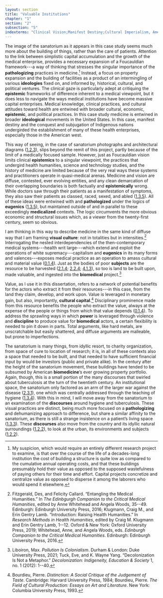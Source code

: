 ```yaml
---
layout: section
title: "Valuable Institutions"
chapter: "1"
section: "2"
subsection: "5"
indexterms: "Clinical Vision;Manifest Destiny;Cultural Imperialism, American;Sanatorium, Movement"
---
```


The image of the sanatorium as it appears in this case study seems much more about the building of things, rather than the care of patients. Attention to the link between simplistic capital accumulation and the growth of the medical enterprise, provides a necessary expansion of a Foucauldian framework---a way of thinking that stresses the singular importance of the <span data-tooltip aria-haspopup="true" class="has-tip" data-disable-hover="false" tabindex="1" title="Pathology refers to the study of aberrant phenomenon in the human body and how it is linked to human illness."><b>pathologizing</b></span> practices in medicine.[^fn1] Instead, a focus on property expansion and the building of facilities as a product of an intermingling of various <span data-tooltip aria-haspopup="true" class="has-tip" data-disable-hover="false" tabindex="1" title="Ideology refers to a generally agreed upon understanding of a phenomenon or cultural idea. Ideologies are like the air we breathe, in that they are pervasive and difficult to see without some framework to understand them."><b>ideologies</b></span> fixed on, and informed by, historical, cultural, and political ventures. The clinical gaze is particularly adept at critiquing the <span data-tooltip aria-haspopup="true" class="has-tip" data-disable-hover="false" tabindex="1" title="Epistemics is a philosophical term referring to the study of knowledge. I use it to talk about the entwined practices of scientific culture, its arguments, and its methodologies."><b>epistemic</b></span> frameworks of difference inherent to a medical viewpoint, but it does less to navigate the ways medical institutions have become massive capital enterprises. Medical knowledge, clinical practices, and cultural attitudes toward health are entwined with broader cultural, economic, <span data-tooltip aria-haspopup="true" class="has-tip" data-disable-hover="false" tabindex="1" title="Epistemics is a philosophical term referring to the study of knowledge. I use it to talk about the entwined practices of scientific culture, its arguments, and its methodologies."><b>epistemic</b></span>, and political practices. In this case study medicine is entwined in broader <span data-tooltip aria-haspopup="true" class="has-tip" data-disable-hover="false" tabindex="1" title="Ideology refers to a generally agreed upon understanding of a phenomenon or cultural idea. Ideologies are like the air we breathe, in that they are pervasive and difficult to see without some framework to understand them."><b>ideological</b></span> movements in the United States. In this case, manifest destiny and the conquest and subjugation of Indigenous nations undergirded the establishment of many of these health enterprises, especially those in the American west.

This way of seeing, in the case of sanatorium photographs and architectural diagrams (<a href="{{ site.baseurl }}/dissertation/1_2_3}}">1.2.3</a>), slips beyond the remit of this project, partly because of the limit of a medically focused sample.  However, just as Foucauldian vision limits clinical <span data-tooltip aria-haspopup="true" class="has-tip" data-disable-hover="false" tabindex="1" title="Epistemics is a philosophical term referring to the study of knowledge. I use it to talk about the entwined practices of scientific culture, its arguments, and its methodologies."><b>epistemics</b></span> to a singular viewpoint, the practices that undergird health humanities, science and technology studies, and the history of medicine are limited because of the very real ways these systems and practitioners operate in quasi-medical arenas. Medicine and vision are diffuse, contested, ever evolving entities, and any clean demarcation of their overlapping boundaries is both factually and <span data-tooltip aria-haspopup="true" class="has-tip" data-disable-hover="false" tabindex="1" title="Epistemics is a philosophical term referring to the study of knowledge. I use it to talk about the entwined practices of scientific culture, its arguments, and its methodologies."><b>epistemically</b></span> wrong. While doctors saw through their patients as a manifestation of symptoms, they also saw their patients as classed, raced, sexed, and abled (<a href="{{ site.baseurl }}/dissertation/1_3_5}}">1.3.5</a>). All of these ideas were entwined with and <span data-tooltip aria-haspopup="true" class="has-tip" data-disable-hover="false" tabindex="1" title="Pathology refers to the study of aberrant phenomenon in the human body and how it is linked to human illness."><b>pathologized</b></span> under the logics of <span data-tooltip aria-haspopup="true" class="has-tip" data-disable-hover="false" tabindex="1" title="Eugenics refers to a way of thinking that thinks that human society can bettered by selective reproduction. A deeply racist concept, eugenicists forwarded the procreation of white subjects while sterilizing, denying healthcare to, and outwardly killing populations thought to be of a danger to the social order."><b>eugenics</b></span> (<a href="{{ site.baseurl }}/dissertation/1_3_5}}">1.3.5</a>), but maintained outside of and in parallel to these exceedingly <span data-tooltip aria-haspopup="true" class="has-tip" data-disable-hover="false" tabindex="1" title="Medicalization refers to how health concerns have migrated from non-scientific and non-medical spaces and practices into specifically biomedical institutions."><b>medicalized</b></span> contexts. The logic circumvents the more obvious economic and structural issues which, as a viewer from the twenty-first century, seem so obvious.

I am thinking in this way to describe medicine in the same kind of diffuse way that I am framing <span data-tooltip aria-haspopup="true" class="has-tip" data-disable-hover="false" tabindex="1" title="Visual culture refers to an interdisciplinary field that looks at the social construction of vision."><b>visual culture</b></span>: not in totalities but in intensities.[^fn2] Interrogating the nested interdependencies of the then-contemporary medical systems---health writ large---which extend and exploit the operations of white supremacy---capitalism and <span data-tooltip aria-haspopup="true" class="has-tip" data-disable-hover="false" tabindex="1" title="Eugenics refers to a way of thinking that thinks that human society can bettered by selective reproduction. A deeply racist concept, eugenicists forwarded the procreation of white subjects while sterilizing, denying healthcare to, and outwardly killing populations thought to be of a danger to the social order."><b>eugenics</b></span> in its many forms and valences---exposes medical practice as an operation to amass cultural and material value (<a href="{{ site.baseurl }}/dissertation/0_1_4}}">0.1.4</a>). Just as the bodies of poor <span data-tooltip aria-haspopup="true" class="has-tip" data-disable-hover="false" tabindex="1" title="I use the term 'research subject' to refer to a specific relationship between a researcher and the person or people they research. The 'subject' is a pun on the monarchal subject, someone who has no agency under the spectacular power of the sovereign. In this relationship, the researcher has power over their research subject to define and describe the person within a set knowledge system."><b>subjects</b></span> are the resource to be harvested (<a href="{{ site.baseurl }}/dissertation/2_1_4}}">2.1.4</a>; <a href="{{ site.baseurl }}/dissertation/2_2_4}}">2.2.4</a>; <a href="{{ site.baseurl }}/dissertation/4_1_3}}">4.1.3</a>), so too is land to be built upon, made valuable, and ingested into the <span data-tooltip aria-haspopup="true" class="has-tip" data-disable-hover="false" tabindex="1" title="Biomedicine is an approach to health that uses scientific approaches to evidence-based medicine, with an emphasis on generalized treatments with surgical and pharmaceutical methods. It combines knowledge from a range of scientific disciplines, like biology, chemistry, physiology, pathology, as part of its evidence-based and causal claims."><b>biomedical</b></span> project.[^fn3] 

Value, as I use it in this dissertation, refers to a network of potential benefits for the actors who extract it from their resources---in this case, from the land they claim, develop, and work upon. Value is leveraged in monetary gain, but also, importantly, <span data-tooltip aria-haspopup="true" class="has-tip" data-disable-hover="false" tabindex="1" title="Cultural capital denotes the ways that cultural institutions and practices are used to maintain certain classed systems and structures."><b>cultural capital</b></span>.[^fn4] Disciplinary prominence made from this resource benefits the people who extract the value, always at the expense of the people or things from which that value depends (<a href="{{ site.baseurl }}/dissertation/0_1_4}}">0.1.4</a>). To address the sprawling ways in which <span data-tooltip aria-haspopup="true" class="has-tip" data-disable-hover="false" tabindex="1" title="Power refers to the ways discourses produce accepted understandings about the world, which reify the ideological groundings of accepted practices and understandings of a given culture."><b>power</b></span> is leveraged through violence and <span data-tooltip aria-haspopup="true" class="has-tip" data-disable-hover="false" tabindex="1" title="Discipline is used here in the Foucauldian sense. It is a pun that links forced discipline with the idea of a discipline of knowledge. Disciplining is a process where certain phenomena are made understandable through demarcation and definition in an academic field."><b>discipline</b></span> to produce value for <span data-tooltip aria-haspopup="true" class="has-tip" data-disable-hover="false" tabindex="1" title="Biomedicine is an approach to health that uses scientific approaches to evidence-based medicine, with an emphasis on generalized treatments with surgical and pharmaceutical methods. It combines knowledge from a range of scientific disciplines, like biology, chemistry, physiology, pathology, as part of its evidence-based and causal claims."><b>biomedical</b></span> actors, a certain flexibility is needed to pin it down in parts. Total arguments, like hard metals, are unscratchable but easily shattered, and diffuse arguments are malleable, but prone to imperfections.

The sanatorium is many things, from idyllic resort, to charity organization, from space of cure to location of research; it is, in all of these contexts also a space that needed to be built, and that needed to have sufficient financial input by would be investors (public and private alike). In the century after the height of the sanatorium movement, these buildings have tended to be subsumed by American <span data-tooltip aria-haspopup="true" class="has-tip" data-disable-hover="false" tabindex="1" title="Biomedicine is an approach to health that uses scientific approaches to evidence-based medicine, with an emphasis on generalized treatments with surgical and pharmaceutical methods. It combines knowledge from a range of scientific disciplines, like biology, chemistry, physiology, pathology, as part of its evidence-based and causal claims."><b>biomedicine</b></span>’s ever growing property portfolio. Again, though, this is a small portion of the many discourses that swirled about tuberculosis at the turn of the twentieth century. An institutional space, the sanatorium only factored as an arm of the larger war against the disease (<a href="{{ site.baseurl }}/dissertation/2_3_1}}">2.3.1</a>), one which was centrally addressed through the teaching of hygiene (<a href="{{ site.baseurl }}/dissertation/1_3_4}}">1.3.4</a>).	With this in mind, I will move away from the sanatorium to an examination of the <span data-tooltip aria-haspopup="true" class="has-tip" data-disable-hover="false" tabindex="1" title="Discourse refers to a scholarly conversation which occurs in a field of knowledge production. I use it in a Foucauldian sense, to convey the agreed upon modes and objects of discussion which are taken for granted in a community or scholarly field."><b>discourses</b></span> around hygiene and tuberculosis. These visual practices are distinct, being much more focused on a <span data-tooltip aria-haspopup="true" class="has-tip" data-disable-hover="false" tabindex="1" title="Pathology refers to the study of aberrant phenomenon in the human body and how it is linked to human illness."><b>pathologizing</b></span> and dehumanizing approach to difference, but share a similar affinity to the sanatorium, as there is still a strange insistence on a patient’s living space (<a href="{{ site.baseurl }}/dissertation/1_3_3}}">1.3.3</a>). These <span data-tooltip aria-haspopup="true" class="has-tip" data-disable-hover="false" tabindex="1" title="Discourse refers to a scholarly conversation which occurs in a field of knowledge production. I use it in a Foucauldian sense, to convey the agreed upon modes and objects of discussion which are taken for granted in a community or scholarly field."><b>discourses</b></span> also move from the country and its idyllic natural surroundings (<a href="{{ site.baseurl }}/dissertation/1_2_2}}">1.2.2</a>), to look at the urban, its environments and subjects (<a href="{{ site.baseurl }}/dissertation/1_2_2}}">1.2.2</a>).

[^fn1]: My suspicion, which would require an entirely different research project to examine, is that over the course of the life of a decades-long institution the cost of building a structure is quite low as compared to the cumulative annual operating costs, and that these buildings presumably hold their value as opposed to the supposed wastefulness of paying others for their time and effort. Capital projects concretize and centralize value as opposed to disperse it among the laborers who would spend it elsewhere.

[^fn2]: Fitzgerald, Des, and Felicity Callard. “Entangling the Medical Humanities.” In *The Edinbgurgh Companion to the Critical Medical Humanities*, edited by Anne Whitehead and Angela Woods, 35--49. Edinburgh: Edinburgh University Press, 2016; Klugmann, Craig M., and Erin Gentry Lamb. “Introduction: Raising Health Humanities.” In *Research Methods in Health Humanities*, edited by Craig M. Klugmann and Erin Gentry Lamb, 1--12. Oxford & New York: Oxford University Press, 2019; Whitehead, Anne, and Angela Woods, eds. *Edinburgh Companion to the Critical Medical Humanities*. Edinburgh: Edinburgh University Press, 2016.

[^fn3]: Liboiron, Max. *Pollution Is Colonialism*. Durham & London: Duke University Press, 2021; Tuck, Eve, and K. Wayne Yang. “Decolonization Is Not a Metaphor.” *Decolonization: Indigeneity, Education & Society* 1, no. 1 (2012): 1--40.

[^fn4]: Bourdieu, Pierre. *Distinction: A Social Critique of the Judgement of Taste*. Cambridge: Harvard University Press, 1984; Bourdieu, Pierre. *The Field of Cultural Production: Essays on Art and Literature*. New York: Columbia University Press, 1993.